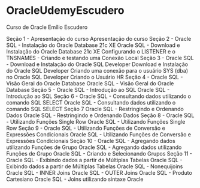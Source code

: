# OracleUdemyEscudero
Curso de Oracle Emílio Escudero

Seção 1 - Apresentação do curso
Apresentação do curso
Seção 2 - Oracle SQL - Instalação do Oracle Database 21c XE
Oracle SQL - Download e Instalação do Oracle Database 21c XE
Configurando o LISTENER e o TNSNAMES - Criando e testando uma Conexão Local
Seção 3 - Oracle SQL - Download e Instalação do Oracle SQL Developer
Download e Instalação do Oracle SQL Developer
Criando uma conexão para o usuário SYS (dba) no Oracle SQL Developer
Criando o Usuário HR
Seção 4 - Oracle SQL - Visão Geral do Oracle Database
Oracle SQL - Visão Geral do Oracle Database
Seção 5 - Oracle SQL - Introdução ao SQL
Oracle SQL - Introdução ao SQL
Seção 6 - Oracle SQL - Consultando dados utilizando o comando SQL SELECT
Oracle SQL - Consultando dados utilizando o comando SQL SELECT
Seção 7 Oracle SQL - Restringindo e Ordenando Dados
Oracle SQL - Restringindo e Ordenando Dados
Seção 8 - Oracle SQL - Utilizando Funções Single Row
Oracle SQL - Utilizando Funções Single Row
Seção 9 - Oracle SQL - Utilizando Funções de Conversão e Expressões Condicionais
Oracle SQL - Utilizando Funções de Conversão e Expressões Condicionais
Seção 10 - Oracle SQL - Agregando dados utilizando Funções de Grupo
Oracle SQL - Agregando dados utilizando Funções de Grupo
Oracle SQL - Criando e Selecionando Grupos
Seção 11 - Oracle SQL - Exibindo dados a partir de Múltiplas Tabelas
Oracle SQL - Exibindo dados a partir de Múltiplas Tabelas
Oracle SQL - Nonequijoins
Oracle SQL - INNER Joins
Oracle SQL - OUTER Joins
Oracle SQL - Produto Cartesiano
Oracle SQL - Joins utilizando sintaxe Oracle
